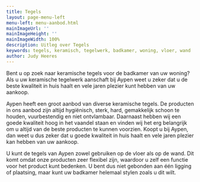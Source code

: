 ```yaml
---
title: Tegels
layout: page-menu-left
menu-left: menu-aanbod.html
mainImageUrl: ''
mainImageHeight: ''
mainImageWidth: 100%
description: Uitleg over Tegels
keywords: tegels, keramisch, tegelwerk, badkamer, woning, vloer, wand
author: Judy Heeres
---
```


Bent u op zoek naar keramische tegels voor de badkamer van uw woning? Als u uw keramische tegelwerk
aanschaft bij Aypen weet u zeker dat u de beste kwaliteit in huis haalt en vele jaren plezier kunt 
hebben van uw aankoop.

Aypen heeft een groot aanbod van diverse keramische tegels. De producten in ons aanbod zijn altijd 
hygiënisch, sterk, hard, gemakkelijk schoon te houden, vuurbestendig en niet ontvlambaar. 
Daarnaast hebben wij een goede kwaliteit hoog in het vaandel staan en vinden wij het erg belangrijk 
om u altijd van de beste producten te kunnen voorzien. Koopt u bij Aypen, dan weet u dus zeker dat 
u goede kwaliteit in huis haalt en vele jaren plezier kan hebben van uw aankoop.

U kunt de tegels van Aypen zowel gebruiken op de vloer als op de wand. Dit komt omdat onze producten 
zeer flexibel zijn, waardoor u zelf een functie voor het product kunt bedenken. U bent dus niet 
gebonden aan één ligging of plaatsing, maar kunt uw badkamer helemaal stylen zoals u dit wilt.
